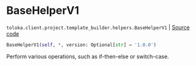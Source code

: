 # BaseHelperV1
`toloka.client.project.template_builder.helpers.BaseHelperV1` | [Source code](https://github.com/Toloka/toloka-kit/blob/v1.0.2/src/client/project/template_builder/helpers.py#L23)

```python
BaseHelperV1(self, *, version: Optional[str] = '1.0.0')
```

Perform various operations, such as if-then-else or switch-case.


